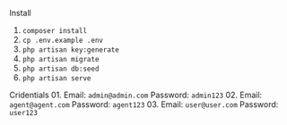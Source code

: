  Install
01. `composer install`
02. `cp .env.example .env`
03. `php artisan key:generate`
04. `php artisan migrate`
05. `php artisan db:seed`
06. `php artisan serve`

Cridentials
01. 
    Email: `admin@admin.com` 
    Password: `admin123`
02. 
    Email: `agent@agent.com` 
    Password: `agent123`
03. 
    Email: `user@user.com` 
    Password: `user123`


